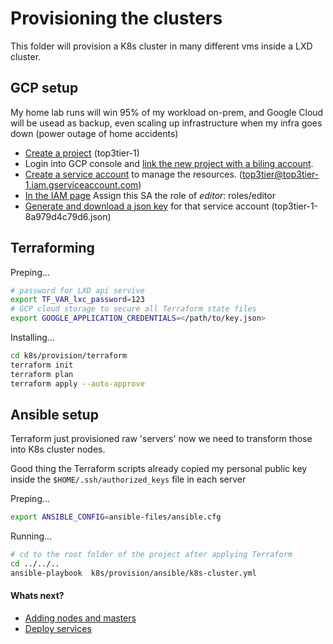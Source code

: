 # Provisioning the clusters

This folder will provision a K8s cluster in many different vms inside a LXD cluster.

## GCP setup 

My home lab runs will win 95% of my workload on-prem, and Google Cloud will be usead as backup, even scaling up infrastructure when my infra goes down (power outage of home accidents)

* [Create a project](https://cloud.google.com/resource-manager/docs/creating-managing-projects) (top3tier-1)
* Login into GCP console and [link the new project with a biling account](https://cloud.google.com/billing/docs/how-to/manage-billing-account).
* [Create a service account](https://cloud.google.com/iam/docs/service-accounts) to manage the resources. (top3tier@top3tier-1.iam.gserviceaccount.com)
* [In the IAM page](https://console.cloud.google.com/iam-admin/iam) Assign this SA the role of *editor*: roles/editor
* [Generate and download a json key](https://cloud.google.com/iam/docs/creating-managing-service-account-keys#iam-service-account-keys-create-console) for that service account (top3tier-1-8a979d4c79d6.json)


## Terraforming

Preping...
```bash
# password for LXD api servive
export TF_VAR_lxc_password=123
# GCP cloud storage to secure all Terraform state files
export GOOGLE_APPLICATION_CREDENTIALS=</path/to/key.json>
```

Installing...
```bash 
cd k8s/provision/terraform
terraform init
terraform plan
terraform apply --auto-approve
```

## Ansible setup

Terraform just provisioned raw 'servers' now we need to transform those into K8s cluster nodes.

Good thing the Terraform scripts already copied my personal public key inside the `$HOME/.ssh/authorized_keys` file in each  server

Preping...
```bash
export ANSIBLE_CONFIG=ansible-files/ansible.cfg
```

Running...
```bash
# cd to the root folder of the project after applying Terraform
cd ../../..
ansible-playbook  k8s/provision/ansible/k8s-cluster.yml
```

#### Whats next?

-  [Adding nodes and masters](../services/README.md)
-  [Deploy services](../services/README.md)





